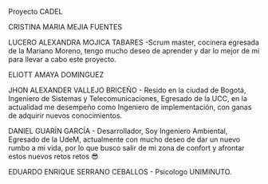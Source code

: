 Proyecto CADEL

CRISTINA MARIA MEJIA FUENTES

LUCERO ALEXANDRA MOJICA TABARES -Scrum master, cocinera egresada de la Mariano Moreno, tengo mucho deseo de aprender y dar lo mejor de mí para llevar a cabo este proyecto.

ELIOTT AMAYA DOMINGUEZ

JHON ALEXANDER VALLEJO BRICEÑO - Resido en la ciudad de Bogotá, Ingeniero de Sistemas y Telecomunicaciones, Egresado de la UCC, en la actualidad me desempeño como Ingeniero de implementación, con ganas de adquirir nuevos conocimientos. 

DANIEL GUARÍN GARCÍA - Desarrollador, Soy Ingeniero Ambiental, Egresado de la UdeM, actualmente con mucho deseo de dar un nuevo rumbo a mi vida, por lo que busco salir de mi zona de confort y afrontar estos nuevos retos retos 😎

EDUARDO ENRIQUE SERRANO CEBALLOS - Psicologo UNIMINUTO. 
